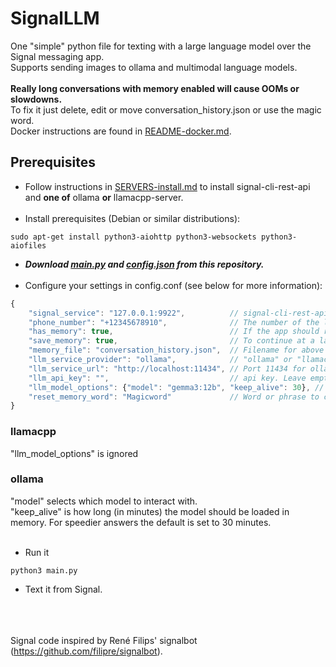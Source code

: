 # SignalLLM
One "simple" python file for texting with a large language model over the Signal messaging app.<br>
Supports sending images to ollama and multimodal language models. <br><br>
**Really long conversations with memory enabled will cause OOMs or slowdowns.** <br>
To fix it just delete, edit or move conversation_history.json or use the magic word.<br>
Docker instructions are found in [README-docker.md](README-docker.md).

## Prerequisites
* Follow instructions in [SERVERS-install.md](SERVERS-install.md) to install signal-cli-rest-api and **one of** ollama **or** llamacpp-server.<br><br>
* Install prerequisites (Debian or similar distributions):
```shell
sudo apt-get install python3-aiohttp python3-websockets python3-aiofiles
```
* ***Download [main.py](main.py) and [config.json](config.json) from this repository.***<br><br>
* Configure your settings in config.conf (see below for more information):
```javascript
{
    "signal_service": "127.0.0.1:9922",          // signal-cli-rest-api
    "phone_number": "+12345678910",              // The number of the linked Signal account
    "has_memory": true,                          // If the app should remember previous messages
    "save_memory": true,                         // To continue at a later run
    "memory_file": "conversation_history.json",  // Filename for above
    "llm_service_provider": "ollama",            // "ollama" or "llamacpp"
    "llm_service_url": "http://localhost:11434", // Port 11434 for ollama. 8080 for llamacpp
    "llm_api_key": "",                           // api key. Leave empty for local servers.
    "llm_model_options": {"model": "gemma3:12b", "keep_alive": 30}, // See below
    "reset_memory_word": "Magicword"             // Word or phrase to clear memory
}
```
### llamacpp
"llm_model_options" is ignored<br>
### ollama
"model" selects which model to interact with.<br>
"keep_alive" is how long (in minutes) the model should be loaded in memory. For speedier answers the default is set to 30 minutes.<br><br>
* Run it
```shell
python3 main.py
```
* Text it from Signal.

<br><br><br>
Signal code inspired by René Filips' signalbot (https://github.com/filipre/signalbot).
